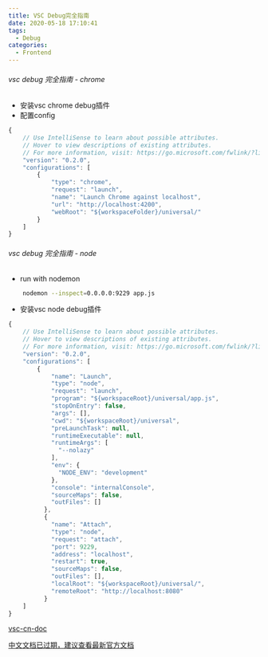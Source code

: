 ```yaml
---
title: VSC Debug完全指南
date: 2020-05-18 17:10:41
tags:
  - Debug
categories:
  - Frontend
---
```


###### vsc debug 完全指南 - chrome

- 安装vsc chrome debug插件
- 配置config

```js
{
    // Use IntelliSense to learn about possible attributes.
    // Hover to view descriptions of existing attributes.
    // For more information, visit: https://go.microsoft.com/fwlink/?linkid=830387
    "version": "0.2.0",
    "configurations": [
        {
            "type": "chrome",
            "request": "launch",
            "name": "Launch Chrome against localhost",
            "url": "http://localhost:4200",
            "webRoot": "${workspaceFolder}/universal/"
        }
    ]
}
```

###### vsc debug 完全指南 - node

- run with nodemon

```bash
    nodemon --inspect=0.0.0.0:9229 app.js
```

- 安装vsc node debug插件

```js
{
    // Use IntelliSense to learn about possible attributes.
    // Hover to view descriptions of existing attributes.
    // For more information, visit: https://go.microsoft.com/fwlink/?linkid=830387
    "version": "0.2.0",
    "configurations": [
        {
            "name": "Launch",
            "type": "node",
            "request": "launch",
            "program": "${workspaceRoot}/universal/app.js",
            "stopOnEntry": false,
            "args": [],
            "cwd": "${workspaceRoot}/universal",
            "preLaunchTask": null,
            "runtimeExecutable": null,
            "runtimeArgs": [
              "--nolazy"
            ],
            "env": {
              "NODE_ENV": "development"
            },
            "console": "internalConsole",
            "sourceMaps": false,
            "outFiles": []
          },
          {
            "name": "Attach",
            "type": "node",
            "request": "attach",
            "port": 9229,
            "address": "localhost",
            "restart": true,
            "sourceMaps": false,
            "outFiles": [],
            "localRoot": "${workspaceRoot}/universal/",
            "remoteRoot": "http://localhost:8080"
          }
    ]
}
```

[vsc-cn-doc](https://jeasonstudio.gitbooks.io/vscode-cn-doc/content/md/%E7%BC%96%E8%BE%91%E5%99%A8/%E8%B0%83%E8%AF%95.html)

[中文文档已过期，建议查看最新官方文档](https://code.visualstudio.com/docs/nodejs/nodejs-debugging)
